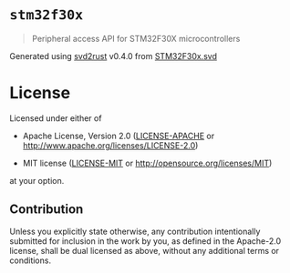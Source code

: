 # `stm32f30x`

> Peripheral access API for STM32F30X microcontrollers

Generated using [svd2rust] v0.4.0 from [STM32F30x.svd]

[STM32F30x.svd]: https://github.com/posborne/cmsis-svd/blob/aa4721af946a253d18c8737b01d23e9c88a42e84/data/STMicro/STM32F30x.svd
[svd2rust]: https://github.com/japaric/svd2rust

# License

Licensed under either of

- Apache License, Version 2.0 ([LICENSE-APACHE](LICENSE-APACHE) or
  http://www.apache.org/licenses/LICENSE-2.0)

- MIT license ([LICENSE-MIT](LICENSE-MIT) or http://opensource.org/licenses/MIT)

at your option.

## Contribution

Unless you explicitly state otherwise, any contribution intentionally submitted
for inclusion in the work by you, as defined in the Apache-2.0 license, shall be
dual licensed as above, without any additional terms or conditions.
